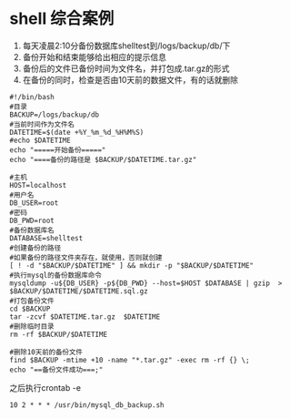 # shell 综合案例

1. 每天凌晨2:10分备份数据库shelltest到/logs/backup/db/下
2. 备份开始和结束能够给出相应的提示信息
3. 备份后的文件已备份时间为文件名，并打包成.tar.gz的形式
4. 在备份的同时，检查是否由10天前的数据文件，有的话就删除

```shell
#!/bin/bash
#目录
BACKUP=/logs/backup/db
#当前时间作为文件名
DATETIME=$(date +%Y_%m_%d_%H%M%S)
#echo $DATETIME
echo "=====开始备份====="
echo "====备份的路径是 $BACKUP/$DATETIME.tar.gz"

#主机
HOST=localhost
#用户名
DB_USER=root
#密码
DB_PWD=root
#备份数据库名
DATABASE=shelltest
#创建备份的路径
#如果备份的路径文件夹存在，就使用，否则就创建
[ ! -d "$BACKUP/$DATETIME" ] && mkdir -p "$BACKUP/$DATETIME"
#执行mysql的备份数据库命令
mysqldump -u${DB_USER} -p${DB_PWD} --host=$HOST $DATABASE | gzip  > $BACKUP/$DATETIME/$DATETIME.sql.gz
#打包备份文件
cd $BACKUP
tar -zcvf $DATETIME.tar.gz  $DATETIME
#删除临时目录
rm -rf $BACKUP/$DATETIME

#删除10天前的备份文件
find $BACKUP -mtime +10 -name "*.tar.gz" -exec rm -rf {} \;
echo "==备份文件成功===;"
```

之后执行crontab -e 

`10 2 * * * /usr/bin/mysql_db_backup.sh`



